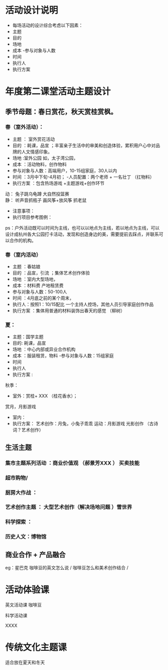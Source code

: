 # 活动设计说明
- 每场活动的设计综合考虑以下因素：
- 主题  
- 目的 
- 场地 
- 成本 
-参与对象与人数
- 时间 
- 执行人
- 执行方案 

# 年度第二课堂活动主题设计

## 季节母题：春日赏花，秋天赏桂赏枫。


### 春（室外活动）：
- 主题 ： 室外赏花活动
- 目的 ：耗课，品宣 ；丰富亲子生活中的审美和创造体验，累积用户心中对品牌的人文情感印象。
- 场地 :室外公园 如，太子湾公园，
- 成本 ：活动物料，创作物料 
- 参与对象与人数：高端用户，10-15组家庭，30人以内
- 时间 ：3月中下旬-4月初；
-人员配置：两个老师 + 一名壮丁 （扛物料）
- 执行方案 ：包含热场游戏 +主题游戏+创作环节 

动： 兔子跳乌龟蹲 大自然投篮赛  
静： 听声音抓瓶子  画风筝+放风筝  抓老鼠 

- 注意事项：
- 执行项目参考图例：



ps：户外活动既可以时间为主线，也可以以地点为主线，若以地点为主线，可以设计成杭州各大公园打卡活动，发现和创造身边的美，需要提前去踩点，并联系可以合作的机构。

### 春（室内活动）

- 主题  ：春姑娘
- 目的 ：品宣，引流 ；集体艺术创作体验
- 场地 ：室内大型场地，
- 成本  ：材料费 产地租赁费
- 参与对象与人数：50-100人 
- 时间 ：4月底之前的某个周末，
- 执行人：按照1：10/15配比  一个主持人控场，其他人员引导家庭创作作品  
- 执行方案 ：集体用普通的材料装饰出春天的感觉 （柳树）


### 夏：
- 主题：国学主题
- 目的: 耗课，品宣
- 场地 ：中心内部或异业合作机构 
- 成本 ：服装租赁，物料
-参与对象与人数：15组家庭
- 时间 
- 执行人
- 执行方案 : 



秋季：
- 室外：赏桂+ XXX  （桂花香水）；

赏月，月影游戏
- 室内：
- 执行方案：
艺术创作：月兔，小兔子乖乖
运动：月影游戏 光影创作 （古诗词？艺术创作）



## 生活主题  

### 集市主题系列活动 ：商业价值观  （郝景芳XXX ）  买卖技能  
### 超市购物/
### 厨房大作战 ：
### 艺术创作主题 ： 大型艺术创作（解决场地问题 ）雪世界 
### 科学探索 ：
### 历史人文：博物馆 


## 商业合作 + 产品融合  

eg：星巴克 咖啡豆的英文怎么说 / 咖啡豆怎么和美术创作结合 /






# 活动体验课

英文活动课 咖啡豆 

科学活动课  

XXXX

# 传统文化主题课 

适合放在夏天和冬天 




